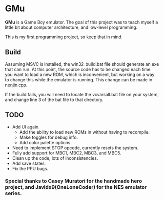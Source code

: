 # GMu

**GMu** is a Game Boy emulator. The goal of this project was to teach myself a little bit about computer architecture, and low-level programming.

This is my first programming project, so keep that in mind.

## Build
Assuming MSVC is installed, the win32_build.bat file should generate an exe that can run. At this point, the source code has to be changed each time you want to load a new ROM, which is inconvenient, but working on a way to change this while the emulator is running. This change can be made in nenjin.cpp.

If the build fails, you will need to locate the vcvarsall.bat file on your system, and change line 3 of the bat file to that directory.

## TODO
- Add UI again.
    - Add the ability to load new ROMs in without having to recompile.
    - Make toggles for debug info.
    - Add color palette options.
- Need to implement STOP opcode, currently resets the system.
- Fully add support for MBC1, MBC2, MBC3, and MBC5.
- Clean up the code, lots of inconsistencies.
- Add save states.
- Fix the PPU bugs.

### Special thanks to Casey Muratori for the handmade hero project, and Javidx9(OneLoneCoder) for the NES emulator series. 
